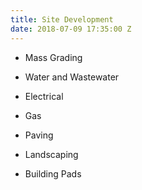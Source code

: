 ```yaml
---
title: Site Development
date: 2018-07-09 17:35:00 Z
---
```


* Mass Grading

* Water and Wastewater

* Electrical

* Gas

* Paving

* Landscaping

* Building Pads